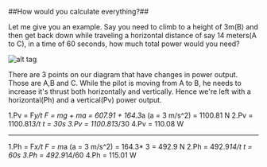 ##How would you calculate everything?##

Let me give you an example. Say you need to climb to a height of 3m(B) and then get back down while traveling a horizontal distance of say 14 meters(A to C), in a time of 60 seconds, how much total power would you need?

![alt tag](http://i.imgur.com/bw9koSm.png)

There are 3 points on our diagram that have changes in power output. Those are A,B and C.
While the pilot is moving from A to B, he needs to increase it's thrust both horizontally and vertically.
Hence we're left with a horizontal(Ph) and a vertical(Pv) power output.

1.Pv = F*y/t 		 F = mg + ma = 607.91 + 164.3*a (a = 3 m/s^2) = 1100.81 N
2.Pv = 1100.81*3/t		t = 30s
3.Pv = 1100.81*3/30
4.Pv = 110.08 W

***

1.Ph = F*x/t		F = m*a (a = 3 m/s^2) = 164.3* 3 = 492.9 N
2.Ph = 492.9*14/t		t = 60s
3.Ph = 492.9*14/60
4.Ph = 115.01 W
